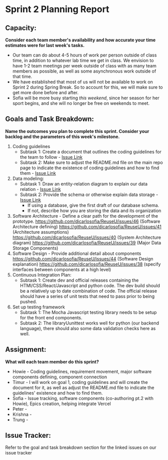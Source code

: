 # Sprint 2 Planning Report
## Capacity:
__Consider each team member's availability and how accurate your time estimates were for last week's tasks.__
- Our team can do about 4-5 hours of work per person outside of class time, in addition to
whatever lab time we get in class. We envision to have 1-2 team meetings per week outside of
class with as many team members as possible, as well as some asynchronous work outside of
that time.
- We have established that most of us will not be available to work on Sprint 2 during Spring Break. So to account for this, we will
make sure to get more done before and after. 
- Sofia will be more busy starting *this weekend*, since her season for her sport begins, and she will no
longer be free on weekends to meet.  

## Goals and Task Breakdown: 
__Name the outcomes you plan to complete this sprint. Consider your backlog and the parameters of this week's milestone.__
1. Coding guidelines 
    * Subtask 1: Create a document that outlines the coding guidelines for the team to follow - [Issue Link](https://github.com/dicarlosofia/ReuseU/issues/42)
    * Subtask 2: Make sure to adjust the README.md file on the main repo page to indicate the existence of coding guidelines and how to find them - [Issue Link](https://github.com/dicarlosofia/ReuseU/issues/42)
2. Data modeling:
    * Subtask 1: Draw an entity-relation diagram to explain our data relation - [Issue Link](https://github.com/dicarlosofia/ReuseU/issues/43)
    * Subtask 2: Provide the schema or otherwise explain data storage - [Issue Link](https://github.com/dicarlosofia/ReuseU/issues/43)
         - If using a database, give the first draft of our database schema.
         - If not, describe how you are storing the data and its organization
3. Software Architecture - Define a clear path for the development of the prototype.
https://github.com/dicarlosofia/ReuseU/issues/46 (Software Architecture defining)
https://github.com/dicarlosofia/ReuseU/issues/41 (Architecture assumptions)
https://github.com/dicarlosofia/ReuseU/issues/40 (System Architecture diagram)
https://github.com/dicarlosofia/ReuseU/issues/39 (Major Data Storage Components)
4. Software Design - Provide additional detail about components 
https://github.com/dicarlosofia/ReuseU/issues/44 (Software Design explanation)
https://github.com/dicarlosofia/ReuseU/issues/38 (specify interfaces between components at a high level)
5. Continuous Integration Plan:
    * Subtask 1: Create dev and official releases containing the HTMl/CSS/React/Javascript and python code. The dev build should be a relatively up to date combination of code. The official release should have a series of unit tests that need to pass prior to being pushed. 
7. Set up testing framework
   * Subtask 1: The Mocha Javascript testing library needs to be setup for the front end components.
   * Subtask 2: The libraryUunittest works well for python (our backend language), there should also some data validation checks here as well.



## Assignment:
__What will each team member do this sprint?__
* Howie - Coding guidelines, requirement movement, major software components defining, component connection
* Timur - I will work on goal 1, coding guidelines and will create the document for it, as well as adjust the README.md file to indicate the guidelines' existence and how to find them.
* Sofia - Issue tracking, software components (co-authoring pt.2 with Howie), Epics creation, helping integrate Vercel
* Peter -
* Krishna -
* Trung - 

## Issue Tracker:
Refer to the goal and task breakdown section for the linked issues on our issue tracker

